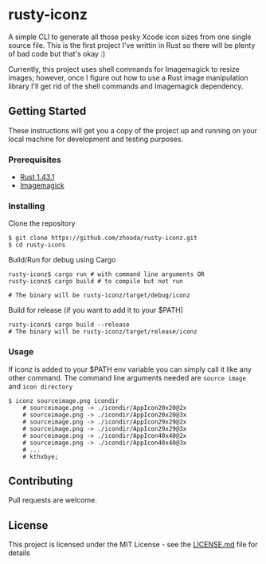 # rusty-iconz

A simple CLI to generate all those pesky Xcode icon sizes from one single source file. This is the first project I've writtin in Rust so there will be plenty of bad code but that's okay :)

Currently, this project uses shell commands for Imagemagick to resize images; however, once I figure out how to use a Rust image manipulation library I'll get rid of the shell commands and Imagemagick dependency.

## Getting Started

These instructions will get you a copy of the project up and running on your local machine for development and testing purposes.

### Prerequisites

- [Rust 1.43.1](https://www.rust-lang.org)
- [Imagemagick](https://imagemagick.org/script/download.php)

### Installing 

Clone the repository
```
$ git clone https://github.com/zhooda/rusty-iconz.git
$ cd rusty-icons
```

Build/Run for debug using Cargo
```
rusty-iconz$ cargo run # with command line arguments OR
rusty-iconz$ cargo build # to compile but not run

# The binary will be rusty-iconz/target/debug/iconz
```

Build for release (if you want to add it to your $PATH)
```
rusty-iconz$ cargo build --release
# The binary will be rusty-iconz/target/release/iconz
```

### Usage

If iconz is added to your $PATH env variable you can simply call it like any other command. The command line arguments needed are `source image` and `icon directory`
```
$ iconz sourceimage.png icondir
    # sourceimage.png -> ./icondir/AppIcon20x20@2x
    # sourceimage.png -> ./icondir/AppIcon20x20@3x
    # sourceimage.png -> ./icondir/AppIcon29x29@2x
    # sourceimage.png -> ./icondir/AppIcon29x29@3x
    # sourceimage.png -> ./icondir/AppIcon40x40@2x
    # sourceimage.png -> ./icondir/AppIcon40x40@3x
    # ...
    # kthxbye;
```

## Contributing

Pull requests are welcome.

## License

This project is licensed under the MIT License - see the [LICENSE.md](LICENSE.md) file for details